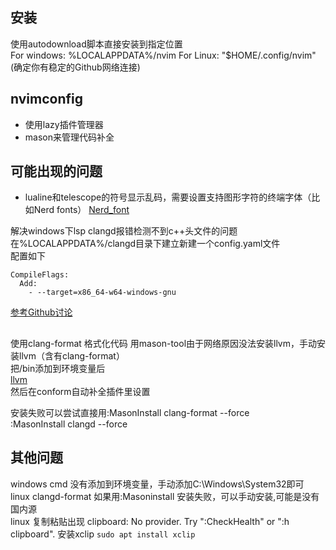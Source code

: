 ## 安装
使用autodownload脚本直接安装到指定位置  
For windows: %LOCALAPPDATA%/nvim
For Linux: "$HOME/.config/nvim"
(确定你有稳定的Github网络连接)

## nvimconfig
- 使用lazy插件管理器
- mason来管理代码补全

## 可能出现的问题
- lualine和telescope的符号显示乱码，需要设置支持图形字符的终端字体（比如Nerd fonts）
[Nerd_font](https://www.nerdfonts.com/)  
  

解决windows下lsp clangd报错检测不到c++头文件的问题  
在%LOCALAPPDATA%/clangd目录下建立新建一个config.yaml文件  
配置如下  
```
CompileFlags:  
  Add:
    - --target=x86_64-w64-windows-gnu
```
[参考Github讨论](https://github.com/clangd/clangd/issues/537#issuecomment-1479544442)  

## 
使用clang-format 格式化代码
用mason-tool由于网络原因没法安装llvm，手动安装llvm（含有clang-format）  
把/bin添加到环境变量后  
[llvm](https://github.com/llvm/llvm-project/releases/)  
然后在conform自动补全插件里设置  

安装失败可以尝试直接用:MasonInstall clang-format --force  
:MasonInstall clangd --force  


## 其他问题
windows cmd 没有添加到环境变量，手动添加C:\Windows\System32即可
linux clangd-format 如果用:Masoninstall 安装失败，可以手动安装,可能是没有国内源  
linux 复制粘贴出现 clipboard: No provider. Try ":CheckHealth" or ":h clipboard". 安装xclip `sudo apt install xclip`


